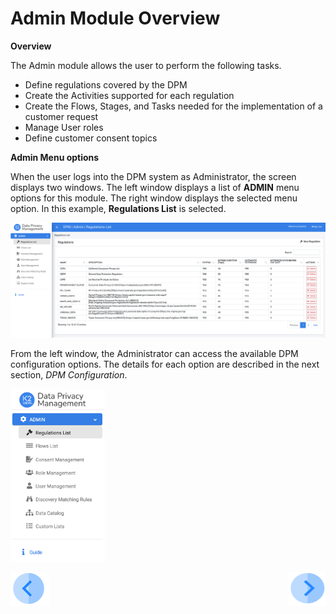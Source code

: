 

# Admin Module Overview

**Overview**

The Admin module allows the user to perform the following tasks.
- Define regulations covered by the DPM
- Create the Activities supported for each regulation 
- Create the Flows, Stages, and Tasks needed for the implementation of a customer request 
- Manage User roles
- Define customer consent topics

**Admin Menu options**

When the user logs into the DPM system as Administrator, the screen displays two windows. The left window displays a list of <b>ADMIN</b> menu options for this module. The right window displays the selected menu option. In this example, <b>Regulations List</b> is selected.

![image](/articles/DPM/images/figure_2_admin_module.png)                           



From the left window, the Administrator can access the available DPM configuration options. The details for each option are described in the next section, <i>DPM Configuration</i>.

<img src="../images/figure_3_admin_menu.png" width="30%" height="30%">





[![Previous](/articles/DPM/images/Previous.png)](/articles/DPM/02_Admin_Module/README.md)[<img align="right" width="60" height="54" src="/articles/DPM/images/Next.png">](/articles/DPM/02_Admin_Module/02_DPM_Configuration.md)
